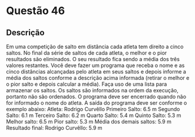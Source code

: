 # Questão 46

## Descrição
Em uma competição de salto em distância cada atleta tem direito a cinco saltos. No final da série de saltos de
cada atleta, o melhor e o pior resultados são eliminados. O seu resultado fica sendo a média dos três valores
restantes. Você deve fazer um programa que receba o nome e as cinco distâncias alcançadas pelo atleta em
seus saltos e depois informe a média dos saltos conforme a descrição acima informada (retirar o melhor e o
pior salto e depois calcular a média). Faça uso de uma lista para armazenar os saltos. Os saltos são informados
na ordem da execução, portanto não são ordenados. O programa deve ser encerrado quando não for informado
o nome do atleta. A saída do programa deve ser conforme o exemplo abaixo:
Atleta: Rodrigo Curvêllo
Primeiro Salto: 6.5 m
Segundo Salto: 6.1 m
Terceiro Salto: 6.2 m
Quarto Salto: 5.4 m
Quinto Salto: 5.3 m
Melhor salto: 6.5 m
Pior salto: 5.3 m
Média dos demais saltos: 5.9 m
Resultado final:
Rodrigo Curvêllo: 5.9 m
